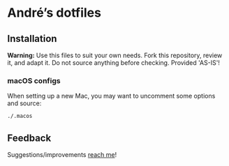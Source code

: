 # André’s dotfiles


## Installation

**Warning:** Use this files to suit your own needs. Fork this repository, review it, and adapt it. Do not source anything before checking. Provided 'AS-IS'!

### macOS configs

When setting up a new Mac, you may want to uncomment some options and source:

```bash
./.macos
```

## Feedback

Suggestions/improvements
[reach me](https://github.com/andregda/dotfiles/issues)!
